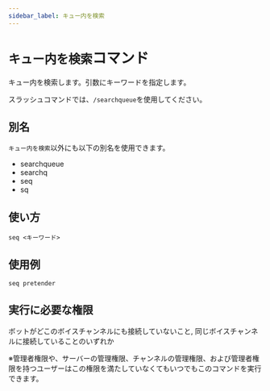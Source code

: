 ```yaml
---
sidebar_label: キュー内を検索
---
```

# `キュー内を検索`コマンド
キュー内を検索します。引数にキーワードを指定します。

スラッシュコマンドでは、`/searchqueue`を使用してください。

## 別名
`キュー内を検索`以外にも以下の別名を使用できます。

- searchqueue
- searchq
- seq
- sq

## 使い方
```
seq <キーワード>
```

## 使用例
```
seq pretender
```


## 実行に必要な権限
ボットがどこのボイスチャンネルにも接続していないこと, 同じボイスチャンネルに接続していることのいずれか

※管理者権限や、サーバーの管理権限、チャンネルの管理権限、および管理者権限を持つユーザーはこの権限を満たしていなくてもいつでもこのコマンドを実行できます。
  
